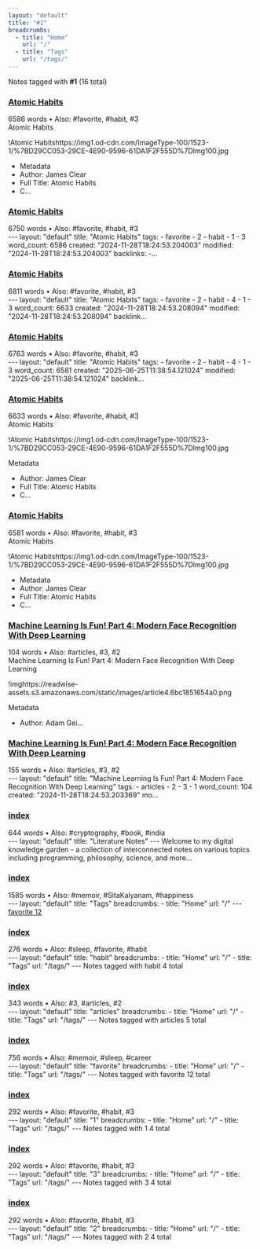 ```yaml
---
layout: "default"
title: "#1"
breadcrumbs:
  - title: "Home"
    url: "/"
  - title: "Tags"
    url: "/tags/"
---
```

Notes tagged with **#1** (16 total)

<div class="note-grid">

<div class="note-card">
    <h3><a href="highlights/books/atomic-habits/">Atomic Habits</a></h3>
    <div class="note-meta">
        6586 words
        • Also: #favorite, #habit, #3
    </div>
    <div class="note-excerpt">Atomic Habits

!Atomic Habitshttps://img1.od-cdn.com/ImageType-100/1523-1/%7BD29CC053-29CE-4E90-9596-61DA1F2F555D%7DImg100.jpg
-  Metadata
- Author: James Clear
- Full Title: Atomic Habits
- C...</div>
</div>

<div class="note-card">
    <h3><a href="docs/highlights/books/atomic-habits/index/">Atomic Habits</a></h3>
    <div class="note-meta">
        6750 words
        • Also: #favorite, #habit, #3
    </div>
    <div class="note-excerpt">---
layout: "default"
title: "Atomic Habits"
tags:
  - favorite
  - 2
  - habit
  - 1
  - 3
word_count: 6586
created: "2024-11-28T18:24:53.204003"
modified: "2024-11-28T18:24:53.204003"
backlinks:
  -...</div>
</div>

<div class="note-card">
    <h3><a href="docs/logseq/bak/highlights/books/atomic-habits/2024-10-05t08_51_53407zdesktop/index/">Atomic Habits</a></h3>
    <div class="note-meta">
        6811 words
        • Also: #favorite, #habit, #3
    </div>
    <div class="note-excerpt">---
layout: "default"
title: "Atomic Habits"
tags:
  - favorite
  - 2
  - habit
  - 4
  - 1
  - 3
word_count: 6633
created: "2024-11-28T18:24:53.208094"
modified: "2024-11-28T18:24:53.208094"
backlink...</div>
</div>

<div class="note-card">
    <h3><a href="docs/logseq/bak/highlights/books/atomic-habits/2025-06-25t18_36_37332zdesktop/index/">Atomic Habits</a></h3>
    <div class="note-meta">
        6763 words
        • Also: #favorite, #habit, #3
    </div>
    <div class="note-excerpt">---
layout: "default"
title: "Atomic Habits"
tags:
  - favorite
  - 2
  - habit
  - 4
  - 1
  - 3
word_count: 6581
created: "2025-06-25T11:38:54.121024"
modified: "2025-06-25T11:38:54.121024"
backlink...</div>
</div>

<div class="note-card">
    <h3><a href="logseq/bak/highlights/books/atomic-habits/2024-10-05t08_51_53407zdesktop/">Atomic Habits</a></h3>
    <div class="note-meta">
        6633 words
        • Also: #favorite, #habit, #3
    </div>
    <div class="note-excerpt">Atomic Habits

!Atomic Habitshttps://img1.od-cdn.com/ImageType-100/1523-1/%7BD29CC053-29CE-4E90-9596-61DA1F2F555D%7DImg100.jpg

 Metadata

- Author: James Clear
- Full Title: Atomic Habits
- C...</div>
</div>

<div class="note-card">
    <h3><a href="logseq/bak/highlights/books/atomic-habits/2025-06-25t18_36_37332zdesktop/">Atomic Habits</a></h3>
    <div class="note-meta">
        6581 words
        • Also: #favorite, #habit, #3
    </div>
    <div class="note-excerpt">Atomic Habits

!Atomic Habitshttps://img1.od-cdn.com/ImageType-100/1523-1/%7BD29CC053-29CE-4E90-9596-61DA1F2F555D%7DImg100.jpg
-  Metadata
- Author: James Clear
- Full Title: Atomic Habits
- C...</div>
</div>

<div class="note-card">
    <h3><a href="highlights/articles/machine-learning-is-fun-part-4-modern-face-recognition-with-deep-learning/">Machine Learning Is Fun! Part 4: Modern Face Recognition With Deep Learning</a></h3>
    <div class="note-meta">
        104 words
        • Also: #articles, #3, #2
    </div>
    <div class="note-excerpt">Machine Learning Is Fun! Part 4: Modern Face Recognition With Deep Learning

!imghttps://readwise-assets.s3.amazonaws.com/static/images/article4.6bc1851654a0.png

 Metadata

- Author: Adam Gei...</div>
</div>

<div class="note-card">
    <h3><a href="docs/highlights/articles/machine-learning-is-fun-part-4-modern-face-recognition-with-deep-learning/index/">Machine Learning Is Fun! Part 4: Modern Face Recognition With Deep Learning</a></h3>
    <div class="note-meta">
        155 words
        • Also: #articles, #3, #2
    </div>
    <div class="note-excerpt">---
layout: "default"
title: "Machine Learning Is Fun! Part 4: Modern Face Recognition With Deep Learning"
tags:
  - articles
  - 2
  - 3
  - 1
word_count: 104
created: "2024-11-28T18:24:53.203369"
mo...</div>
</div>

<div class="note-card">
    <h3><a href="docs/index/">index</a></h3>
    <div class="note-meta">
        644 words
        • Also: #cryptography, #book, #india
    </div>
    <div class="note-excerpt">---
layout: "default"
title: "Literature Notes"
---
Welcome to my digital knowledge garden - a collection of interconnected notes on various topics including programming, philosophy, science, and more...</div>
</div>

<div class="note-card">
    <h3><a href="docs/tags/index/">index</a></h3>
    <div class="note-meta">
        1585 words
        • Also: #memoir, #SitaKalyanam, #happiness
    </div>
    <div class="note-excerpt">---
layout: "default"
title: "Tags"
breadcrumbs:
  - title: "Home"
    url: "/"
---
<div class="tag-cloud">
<a href="favorite/" class="tag" style="--tag-weight: 1.0">favorite 12</a>
<a href="progra...</div>
</div>

<div class="note-card">
    <h3><a href="docs/tags/habit/index/">index</a></h3>
    <div class="note-meta">
        276 words
        • Also: #sleep, #favorite, #habit
    </div>
    <div class="note-excerpt">---
layout: "default"
title: "habit"
breadcrumbs:
  - title: "Home"
    url: "/"
  - title: "Tags"
    url: "/tags/"
---
Notes tagged with habit 4 total

<div class="note-grid">

<div class="n...</div>
</div>

<div class="note-card">
    <h3><a href="docs/tags/articles/index/">index</a></h3>
    <div class="note-meta">
        343 words
        • Also: #3, #articles, #2
    </div>
    <div class="note-excerpt">---
layout: "default"
title: "articles"
breadcrumbs:
  - title: "Home"
    url: "/"
  - title: "Tags"
    url: "/tags/"
---
Notes tagged with articles 5 total

<div class="note-grid">

<div cl...</div>
</div>

<div class="note-card">
    <h3><a href="docs/tags/favorite/index/">index</a></h3>
    <div class="note-meta">
        756 words
        • Also: #memoir, #sleep, #career
    </div>
    <div class="note-excerpt">---
layout: "default"
title: "favorite"
breadcrumbs:
  - title: "Home"
    url: "/"
  - title: "Tags"
    url: "/tags/"
---
Notes tagged with favorite 12 total

<div class="note-grid">

<div c...</div>
</div>

<div class="note-card">
    <h3><a href="docs/tags/1/index/">index</a></h3>
    <div class="note-meta">
        292 words
        • Also: #favorite, #habit, #3
    </div>
    <div class="note-excerpt">---
layout: "default"
title: "1"
breadcrumbs:
  - title: "Home"
    url: "/"
  - title: "Tags"
    url: "/tags/"
---
Notes tagged with 1 4 total

<div class="note-grid">

<div class="note-card...</div>
</div>

<div class="note-card">
    <h3><a href="docs/tags/3/index/">index</a></h3>
    <div class="note-meta">
        292 words
        • Also: #favorite, #habit, #3
    </div>
    <div class="note-excerpt">---
layout: "default"
title: "3"
breadcrumbs:
  - title: "Home"
    url: "/"
  - title: "Tags"
    url: "/tags/"
---
Notes tagged with 3 4 total

<div class="note-grid">

<div class="note-card...</div>
</div>

<div class="note-card">
    <h3><a href="docs/tags/2/index/">index</a></h3>
    <div class="note-meta">
        292 words
        • Also: #favorite, #habit, #3
    </div>
    <div class="note-excerpt">---
layout: "default"
title: "2"
breadcrumbs:
  - title: "Home"
    url: "/"
  - title: "Tags"
    url: "/tags/"
---
Notes tagged with 2 4 total

<div class="note-grid">

<div class="note-card...</div>
</div>
</div>